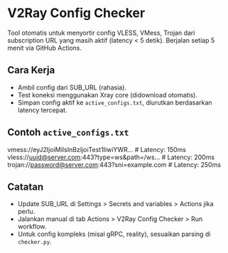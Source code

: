 # V2Ray Config Checker

Tool otomatis untuk menyortir config VLESS, VMess, Trojan dari subscription URL yang masih aktif (latency < 5 detik). Berjalan setiap 5 menit via GitHub Actions.

## Cara Kerja
- Ambil config dari SUB_URL (rahasia).
- Test koneksi menggunakan Xray core (didownload otomatis).
- Simpan config aktif ke `active_configs.txt`, diurutkan berdasarkan latency tercepat.

## Contoh `active_configs.txt`
vmess://eyJ2IjoiMiIsInBzIjoiTest1IiwiYWR... # Latency: 150ms vless://uuid@server.com:443?type=ws&path=/ws... # Latency: 200ms trojan://password@server.com:443?sni=example.com # Latency: 250ms
## Catatan
- Update SUB_URL di Settings > Secrets and variables > Actions jika perlu.
- Jalankan manual di tab Actions > V2Ray Config Checker > Run workflow.
- Untuk config kompleks (misal gRPC, reality), sesuaikan parsing di `checker.py`.

